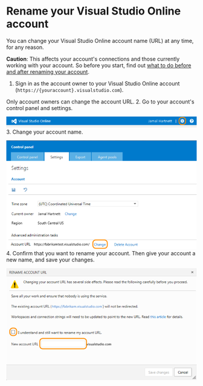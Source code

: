 
# Rename your Visual Studio Online account


You can change your Visual Studio Online account name (URL) at any time, for any reason.



**Caution**: This affects your account's connections and those currently working with your account. So before you start, 
find out [what to do before and after renaming your account](https://support.microsoft.com/kb/2793597).


1. Sign in as the account owner to your Visual Studio Online account (`https://{youraccount}.visualstudio.com`).



Only account owners can change the account URL.
2. Go to your account's control panel and settings.



![Go to account control panel](./media/rename-vso-account-vs/VSOControlPanel_Jamal.png)
3. Change your account name.



![Change your account name](./media/rename-vso-account-vs/VSORenameAccount.png)
4. Confirm that you want to rename your account. Then give your account a new name, and save your changes.



![Confirm renaming your account, provide new account name](./media/rename-vso-account-vs/VSOConfirmAccountRename.png)
